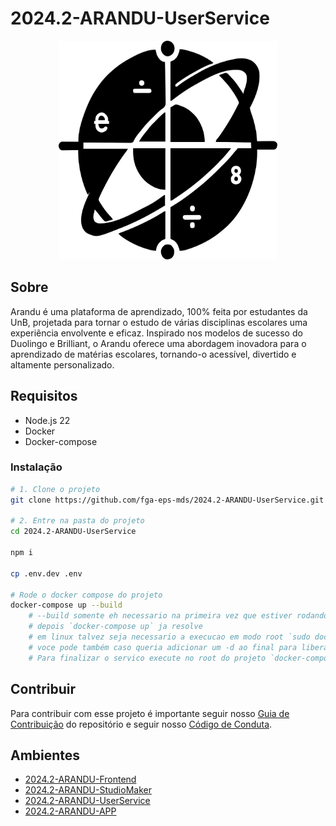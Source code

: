 # 2024.2-ARANDU-UserService

<div align="center">
     <img src="assets/arandu-logo.svg" height="350px" width="350px">
</div>

## Sobre

Arandu é uma plataforma de aprendizado, 100% feita por estudantes da UnB, projetada para tornar o estudo de várias disciplinas escolares uma experiência envolvente e eficaz. Inspirado nos modelos de sucesso do Duolingo e Brilliant, o Arandu oferece uma abordagem inovadora para o aprendizado de matérias escolares, tornando-o acessível, divertido e altamente personalizado.

## Requisitos

- Node.js 22
- Docker
- Docker-compose

### Instalação

```bash
# 1. Clone o projeto
git clone https://github.com/fga-eps-mds/2024.2-ARANDU-UserService.git

# 2. Entre na pasta do projeto
cd 2024.2-ARANDU-UserService

npm i

cp .env.dev .env

# Rode o docker compose do projeto
docker-compose up --build
    # --build somente eh necessario na primeira vez que estiver rodando
    # depois `docker-compose up` ja resolve
    # em linux talvez seja necessario a execucao em modo root `sudo docker-compose up`
    # voce pode também caso queria adicionar um -d ao final para liberar o o terminal `docker-compose up -d`
    # Para finalizar o servico execute no root do projeto `docker-compose down`

```

## Contribuir

Para contribuir com esse projeto é importante seguir nosso [Guia de Contribuição](https://fga-eps-mds.github.io/2024.2-ARANDU-DOC/guias/guia_de_contribuicao/) do repositório e seguir nosso [Código de Conduta](https://github.com/fga-eps-mds/2024.2-ARANDU-DOC/blob/main/CODE_OF_CONDUCT.md).

## Ambientes

- [2024.2-ARANDU-Frontend](https://github.com/fga-eps-mds/2024.2-ARANDU-Frontend)
- [2024.2-ARANDU-StudioMaker](https://github.com/fga-eps-mds/2024.2-ARANDU-StudioMaker)
- [2024.2-ARANDU-UserService](https://github.com/fga-eps-mds/2024.2-ARANDU-UserService)
- [2024.2-ARANDU-APP](https://github.com/fga-eps-mds/2024.2-ARANDU-APP)
